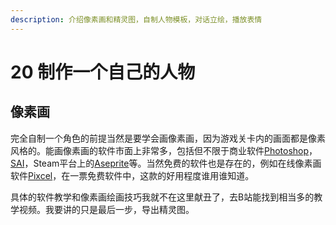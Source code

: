 ```yaml
---
description: 介绍像素画和精灵图，自制人物模板，对话立绘，播放表情
---
```


# 20 制作一个自己的人物

## 像素画 <a id="1"></a>

完全自制一个角色的前提当然是要学会画像素画，因为游戏关卡内的画面都是像素风格的。能画像素画的软件市面上非常多，包括但不限于商业软件[Photoshop](https://www.adobe.com/cn/creativecloud/buying-plans.html)，[SAI](https://www.systemax.jp/ja/sai/)，Steam平台上的[Aseprite](https://store.steampowered.com/app/431730/Aseprite)等。当然免费的软件也是存在的，例如在线像素画软件[Pixcel](https://www.piskelapp.com/)，在一票免费软件中，这款的好用程度谁用谁知道。

具体的软件教学和像素画绘画技巧我就不在这里献丑了，去B站能找到相当多的教学视频。我要讲的只是最后一步，导出精灵图。



